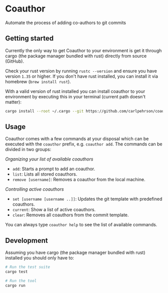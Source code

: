 # Coauthor
Automate the process of adding co-authors to git commits

## Getting started
Currently the only way to get Coauthor to your environment is get it through
cargo (the package manager bundled with rust) directly from source (GitHub).

Check your rust version by running `rustc --version` and ensure you have
version `1.35` or higher. If you don't have rust installed, you can install it
via homebrew (`brew install rust`).

With a valid version of rust installed you can install coauthor to your
environment by executing this in your terminal (current path doesn't matter):

```sh
cargo install --root ~/.cargo --git https://github.com/carlpehrson/coauthor coauthor
```

## Usage
Coauthor comes with a few commands at your disposal which can be executed with
the `coauthor` prefix, e.g. `coauthor add`. The commands can be divided
in two groups:

*Organizing your list of available coauthors*
- `add`: Starts a prompt to add an coauthor.
- `list`: Lists all stored coauthors.
- `remove [username]`: Removes a coauthor from the local machine.

*Controlling active coauthors*
- `set [username [username ..]]`: Updates the git template with predefined coauthors.
- `current`: Show a list of active coauthors.
- `clear`: Removes all coauthors from the commit template.

You can always type `coauthor help` to see the list of available commands.

## Development
Assuming you have cargo (the package manager bundled with rust) installed
you should only have to:

```sh
# Run the test suite
cargo test

# Run the tool
cargo run
```
